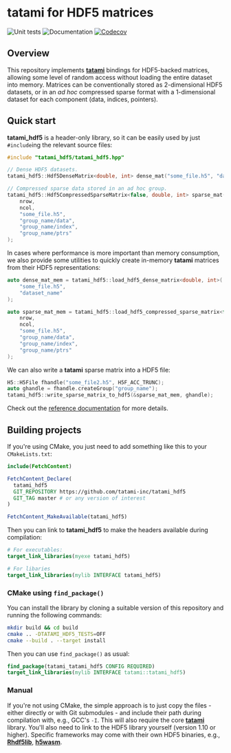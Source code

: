 # tatami for HDF5 matrices

![Unit tests](https://github.com/tatami-inc/tatami_hdf5/actions/workflows/run-tests.yaml/badge.svg)
![Documentation](https://github.com/tatami-inc/tatami_hdf5/actions/workflows/doxygenate.yaml/badge.svg)
[![Codecov](https://codecov.io/gh/tatami-inc/tatami_hdf5/branch/master/graph/badge.svg?token=Z189ORCLLR)](https://codecov.io/gh/tatami-inc/tatami_hdf5)

## Overview

This repository implements [**tatami**](https://github.com/tatami-inc/tatami) bindings for HDF5-backed matrices,
allowing some level of random access without loading the entire dataset into memory.
Matrices can be conventionally stored as 2-dimensional HDF5 datasets,
or in an _ad hoc_ compressed sparse format with a 1-dimensional dataset for each component (data, indices, pointers).

## Quick start

**tatami_hdf5** is a header-only library, so it can be easily used by just `#include`ing the relevant source files:

```cpp
#include "tatami_hdf5/tatami_hdf5.hpp"

// Dense HDF5 datasets.
tatami_hdf5::Hdf5DenseMatrix<double, int> dense_mat("some_file.h5", "dataset_name");

// Compressed sparse data stored in an ad hoc group.
tatami_hdf5::Hdf5CompressedSparseMatrix<false, double, int> sparse_mat(
    nrow,
    ncol,
    "some_file.h5", 
    "group_name/data",
    "group_name/index",
    "group_name/ptrs"
);
```

In cases where performance is more important than memory consumption, we also provide some utilities to quickly create in-memory **tatami** matrices from their HDF5 representations:

```cpp
auto dense_mat_mem = tatami_hdf5::load_hdf5_dense_matrix<double, int>(
    "some_file.h5", 
    "dataset_name"
);

auto sparse_mat_mem = tatami_hdf5::load_hdf5_compressed_sparse_matrix<false, double>(
    nrow,
    ncol,
    "some_file.h5", 
    "group_name/data",
    "group_name/index",
    "group_name/ptrs"
);
```

We can also write a **tatami** sparse matrix into a HDF5 file:

```cpp
H5::H5File fhandle("some_file2.h5", H5F_ACC_TRUNC);
auto ghandle = fhandle.createGroup("group_name");
tatami_hdf5::write_sparse_matrix_to_hdf5(&sparse_mat_mem, ghandle); 
```

Check out the [reference documentation](https://tatami-inc.github.io/tatami_hdf5) for more details.

## Building projects

If you're using CMake, you just need to add something like this to your `CMakeLists.txt`:

```cmake
include(FetchContent)

FetchContent_Declare(
  tatami_hdf5
  GIT_REPOSITORY https://github.com/tatami-inc/tatami_hdf5
  GIT_TAG master # or any version of interest 
)

FetchContent_MakeAvailable(tatami_hdf5)
```

Then you can link to **tatami_hdf5** to make the headers available during compilation:

```cmake
# For executables:
target_link_libraries(myexe tatami_hdf5)

# For libaries
target_link_libraries(mylib INTERFACE tatami_hdf5)
```

### CMake using `find_package()`

You can install the library by cloning a suitable version of this repository and running the following commands:

```sh
mkdir build && cd build
cmake .. -DTATAMI_HDF5_TESTS=OFF
cmake --build . --target install
```

Then you can use `find_package()` as usual:

```cmake
find_package(tatami_tatami_hdf5 CONFIG REQUIRED)
target_link_libraries(mylib INTERFACE tatami::tatami_hdf5)
```

### Manual

If you're not using CMake, the simple approach is to just copy the files - either directly or with Git submodules - and include their path during compilation with, e.g., GCC's `-I`.
This will also require the core [**tatami**](https://github.com/tatami-inc/tatami) library.
You'll also need to link to the HDF5 library yourself (version 1.10 or higher).
Specific frameworks may come with their own HDF5 binaries, e.g., [**Rhdf5lib**](https://bioconductor.org/packages/Rhdf5lib), [**h5wasm**](https://github.com/usnistgov/libhdf5-wasm).

